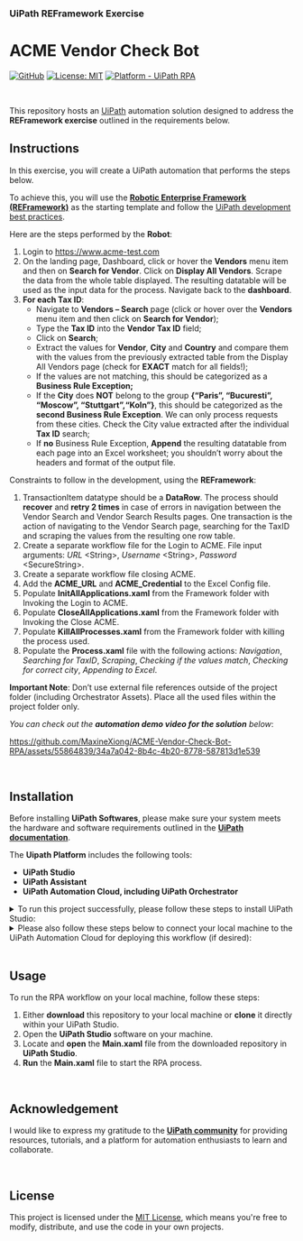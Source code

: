 ### UiPath REFramework Exercise
# ACME Vendor Check Bot

[![GitHub](https://badgen.net/badge/icon/GitHub?icon=github&color=black&label)](https://github.com/MaxineXiong)
[![License: MIT](https://img.shields.io/badge/License-MIT-yellow.svg)](https://opensource.org/licenses/MIT)
[![Platform - UiPath RPA](https://img.shields.io/badge/Platform-UiPath_RPA-fa4616)](https://www.uipath.com)

<br/>

This repository hosts an [UiPath](https://www.uipath.com/) automation solution designed to address the **REFramework exercise** outlined in the requirements below.

## Instructions

In this exercise, you will create a UiPath automation that performs the steps below.

To achieve this, you will use the **[Robotic Enterprise Framework (REFramework)](https://docs.uipath.com/studio/standalone/2023.4/user-guide/robotic-enterprise-framework)** as the starting template and follow the [UiPath development best practices](Documentation/REFramework%20Documentation-EN.pdf).

Here are the steps performed by the **Robot**:

1. Login to https://www.acme-test.com 
2. On the landing page, Dashboard, click or hover the **Vendors** menu item and then on **Search for Vendor**. Click on **Display All Vendors**. Scrape the data from the whole table displayed. The resulting datatable will be used as the input data for the process. Navigate back to the **dashboard**.
3. **For each Tax ID**:
    - Navigate to **Vendors – Search** page (click or hover over the **Vendors** menu item and then click on **Search for Vendor**);
    - Type the **Tax ID** into the **Vendor Tax ID** field;
    - Click on **Search**;
    - Extract the values for **Vendor**, **City** and **Country** and compare them with the values from the previously extracted table from the Display All Vendors page (check for **EXACT** match for all fields!);
    - If the values are not matching, this should be categorized as a **Business Rule Exception;**
    - If the **City** does **NOT** belong to the group **{“Paris”, “Bucuresti”, “Moscow”, “Stuttgart”,“Koln”}**, this should be categorized as the **second Business Rule Exception**. We can only process requests from these cities. Check the City value extracted after the individual **Tax ID** search;
    - If **no** Business Rule Exception, **Append** the resulting datatable from each page into an Excel worksheet; you shouldn’t worry about the headers and format of the output file.
    
Constraints to follow in the development, using the **REFramework**:
1. TransactionItem datatype should be a **DataRow**. The process should **recover** and **retry 2 times** in case of errors in navigation between the Vendor Search and Vendor Search Results pages. One transaction is the action of navigating to the Vendor Search page, searching for the TaxID and scraping the values from the resulting one row table.
2. Create a separate workflow file for the Login to ACME. File input arguments: *URL* \<String>, *Username* \<String>, *Password* \<SecureString>.
3. Create a separate workflow file closing ACME.
4. Add the **ACME_URL** and **ACME_Credential** to the Excel Config file.
5. Populate **InitAllApplications.xaml** from the Framework folder with Invoking the Login to ACME.
6. Populate **CloseAllApplications.xaml** from the Framework folder with Invoking the Close ACME.
7. Populate **KillAllProcesses.xaml** from the Framework folder with killing the process used.
8. Populate the **Process.xaml** file with the following actions: *Navigation*, *Searching for TaxID*, *Scraping*, *Checking if the values match*, *Checking for correct city*, *Appending to Excel*.
    

**Important Note**: Don’t use external file references outside of the project folder (including Orchestrator Assets). Place all the used files within the project folder only.

_You can check out the **automation demo video for the solution** below_:


https://github.com/MaxineXiong/ACME-Vendor-Check-Bot-RPA/assets/55864839/34a7a042-8b4c-4b20-8778-587813d1e539








<br/>


## **Installation**

Before installing **UiPath Softwares**, please make sure your system meets the hardware and software requirements outlined in the **[UiPath documentation](https://docs.uipath.com/studio/standalone/2022.10/user-guide/hardware-and-software-requirements)**.

The **Uipath Platform** includes the following tools:

- **UiPath Studio**
- **UiPath Assistant**
- **UiPath Automation Cloud, including UiPath Orchestrator**

<details>  
<summary> To run this project successfully, please follow these steps to install UiPath Studio:
</summary>

***

Step 1 : Visit [uipath.com](https://www.uipath.com/) and click **Try UiPath Free** button.
<p align="center">
<img width="900" src="https://github.com/YenLinWu/RPA_UiPath/blob/master/Installation/README_Images/Install_UiPath_Studio_1.png">
</p>

Step 2: **Sign up** for a personal account.
<p align="center">
<img width="900" src="https://github.com/YenLinWu/RPA_UiPath/blob/master/Installation/README_Images/Install_UiPath_Studio_2.png">
</p>  

Step 3: **Verify** your account in email.
<p align="center">
<img width="900" src="https://github.com/YenLinWu/RPA_UiPath/blob/master/Installation/README_Images/Install_UiPath_Studio_3.png">
</p>  

Step 4: **Log into** the **UiPath Automation Cloud** using your account, and click the **Download Uipath Studio** button.
<p align="center">
<img width="900" src="https://github.com/YenLinWu/RPA_UiPath/blob/master/Installation/README_Images/Install_UiPath_Studio_4.png">
</p>   

Step 5: Click **Sign in**.
<p align="center">
<img width="900" src="https://github.com/YenLinWu/RPA_UiPath/blob/master/Installation/README_Images/Install_UiPath_Studio_5.png">
</p>    

Step 6: Select **UiPath Studio Pro**.
<p align="center">
<img width="900" src="https://github.com/YenLinWu/RPA_UiPath/blob/master/Installation/README_Images/Install_UiPath_Studio_6.png">
</p>  

Step 7: Follow the system instructions to complete the installation of **UiPath Studio Pro**.
<p align="center">
<img width="900" src="https://github.com/YenLinWu/RPA_UiPath/blob/master/Installation/README_Images/Install_UiPath_Studio_7.png">
</p> 

</details> 

<details>  
<summary> Please also follow these steps below to connect your local machine to the UiPath Automation Cloud for deploying this workflow (if desired):
</summary>

***

Step 1: Sign up and log into [UiPath Automation Cloud](https://cloud.uipath.com/).

Step 2: Add a **Tenant**.
<p align="center">
<img width="900" src="https://github.com/MaxineXiong/Data-Migration-Into-CRM-Apps-RPA/assets/55864839/a8c8e306-afc5-46bf-bae7-a6b2a06a6d1b">
</p>

Step 3: **Edit** the user and assign the **Automation Users** role to grant them permission to execute processes.
<p align="center">
<img width="900" src="https://github.com/MaxineXiong/Data-Migration-Into-CRM-Apps-RPA/assets/55864839/3ab0a0cb-14d4-47d9-a6c6-6983ad5b966b">
<img width="900" src="https://github.com/MaxineXiong/Data-Migration-Into-CRM-Apps-RPA/assets/55864839/04c68432-f3c6-4f84-b477-2ace8a2d859c">
</p>

Step 4: Go to the **Orchestrator** interface and click on **Tenant** in the left pane.
<p align="center">
<img width="900" src="https://github.com/MaxineXiong/Data-Migration-Into-CRM-Apps-RPA/assets/55864839/d3ace46c-7e98-4a41-a5a8-d2347be85c47">
<img width="900" src="https://github.com/MaxineXiong/Data-Migration-Into-CRM-Apps-RPA/assets/55864839/0e248abb-93cb-4480-a548-a955b168bb92">
</p>

Choose **Folders** and then click the **+** icon to create a new folder.
<p align="center">
<img width="900" src="https://github.com/MaxineXiong/Data-Migration-Into-CRM-Apps-RPA/assets/55864839/1523c9ba-86d9-4ebd-bf4d-54d2fbcf305b">
<img width="900" src="https://github.com/MaxineXiong/Data-Migration-Into-CRM-Apps-RPA/assets/55864839/337937fc-f4c1-4e8f-ae3a-631e57349d9e">
</p>

Step 5: Navigate back to **Tenant** interface and follow the steps below to start adding an Automation User for Unattended Robot in **Manage Access**.
<p align="center">
<img width="900" src="https://github.com/MaxineXiong/Data-Migration-Into-CRM-Apps-RPA/assets/55864839/a0fc74fa-8c5a-4584-abd0-2d708ea6f468">
</p>

a) Scroll down to locate the target user, then assign the **Automation User** role to grant them the necessary permissions. Click **Next** button to move on to the next page.   
<p align="center">
<img width="900" src="https://github.com/MaxineXiong/Data-Migration-Into-CRM-Apps-RPA/assets/55864839/6e5c95e4-a9dd-4b95-8509-f0434f323cdf">
<img width="900" src="https://github.com/MaxineXiong/Data-Migration-Into-CRM-Apps-RPA/assets/55864839/6ac2c4ab-98e8-488b-82c1-e8959dfc5e29">
</p>

b)  In the *Personal automations setup* page, select the options to **Enable user to run automations** and **Create a personal workspace for this user and enable optimal Studio Web experience**, then click on the **Next** button.
<p align="center">
<img width="900" src="https://github.com/MaxineXiong/Data-Migration-Into-CRM-Apps-RPA/assets/55864839/53761113-4175-4558-b02e-78f4bd039b04">
</p>

c) On the *Unattended setup* page, check the option to **Enable this user to run unattended automations**, choose **Specific Windows credentials** for local machine connection to Orchestrator, provide **Domain\Username** of your user account on local machine (which can be found by executing `whoami` in Command Prompt), and enter the **Password** for accessing your local machine. Finally, click on the **Update** button.

<p align="center">
<img width="900" src="https://github.com/MaxineXiong/Data-Migration-Into-CRM-Apps-RPA/assets/55864839/94e0f224-e466-4670-b981-4714cd48a02c">
</p>

Step 6: Now, go to the **Machines** page where you should see the workspace machine for the target user already created. Click the ellipsis to select **Edit Machine**.
<p align="center">
<img width="900" src="https://github.com/MaxineXiong/Data-Migration-Into-CRM-Apps-RPA/assets/55864839/17f0363b-ee02-4e64-a4ef-7c6ae23b5b45">
</p>

Enter **1** for both the *Production (Unattended)* and *Testing* fields, then click the **Update** button.
<p align="center">
<img width="900" src="https://github.com/MaxineXiong/Data-Migration-Into-CRM-Apps-RPA/assets/55864839/29ebf986-e7b9-4429-9976-4c0e5ed5d37e">
</p>

Step 7: Now return to the newly created folder, choose the **Machines** menu, and click **Manage Machines in Folder** button to assign the machine you just configured to the folder.
<p align="center">
<img width="900" src="https://github.com/MaxineXiong/Data-Migration-Into-CRM-Apps-RPA/assets/55864839/9587d8d7-b07f-41ba-adc3-f0af6d44893b">
<img width="900" src="https://github.com/MaxineXiong/Data-Migration-Into-CRM-Apps-RPA/assets/55864839/f83c9899-8f4e-4360-aaae-0d546f731dbc">
<img width="900" src="https://github.com/MaxineXiong/Data-Migration-Into-CRM-Apps-RPA/assets/55864839/d4e2b0c0-11dd-47b4-adfe-c8ceeb2a2b04">
</p>

You should now have both the **User** and **Machine** assigned to the new folder.
<p align="center">
<img width="900" src="https://github.com/MaxineXiong/Data-Migration-Into-CRM-Apps-RPA/assets/55864839/a82ee8b6-6975-404e-a0c2-91e3da9f70d9">
</p>

Step 8: Open **UiPath Assistant** and click **Sign In**. If you see the **green circle** in the top right corner, you’ve successfully connected your local *UiPath Studio* to the *UiPath Automation Cloud*.
<p align="center">
<img width="900" src="https://github.com/MaxineXiong/Data-Migration-Into-CRM-Apps-RPA/assets/55864839/10ba5c72-cef7-4821-80a9-d02428c09362">
</p>
You can confirm the connection by opening UiPath Studio and checking for a green circle at the bottom.
<p align="center">
<img width="600" src="https://github.com/MaxineXiong/Data-Migration-Into-CRM-Apps-RPA/assets/55864839/10bfea30-4871-49cc-b038-13d05ae5b09b">
</p>

***

To **publish a process** from UiPath Studio to Orchestrator, **switch to the new folder** you just created in the Orchestrator, and then click to **Publish the process** as a package.
<p align="center">
<img width="900" src="https://github.com/MaxineXiong/Data-Migration-Into-CRM-Apps-RPA/assets/55864839/c591ee81-f7d4-4dba-9b8a-57e4a2c0148d">
</p>

To learn more about other best practices on Orchestrator, please refer to the [Orchestrator User Guide](https://docs.uipath.com/orchestrator/standalone/2023.4/user-guide/introduction).

</details> 


<br/>

## **Usage**

To run the RPA workflow on your local machine, follow these steps:

1. Either **download** this repository to your local machine or **clone** it directly within your UiPath Studio.
2. Open the **UiPath Studio** software on your machine.
3. Locate and **open** the **Main.xaml** file from the downloaded repository in **UiPath Studio**.
4. **Run** the **Main.xaml** file to start the RPA process.

<br/>

## **Acknowledgement**

I would like to express my gratitude to the **[UiPath community](https://community.uipath.com/)** for providing resources, tutorials, and a platform for automation enthusiasts to learn and collaborate.

<br/>

## **License**

This project is licensed under the [MIT License](https://choosealicense.com/licenses/mit/), which means you're free to modify, distribute, and use the code in your own projects.
